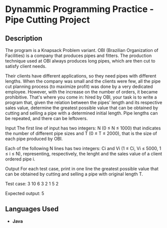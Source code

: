 <h1>Dynammic Programming Practice - Pipe Cutting Project </h1>



<h2>Description</h2>The program is a Knapsack Problem variant. OBI (Brazilian Organization of Facilities) is a company that produces pipes and fitters. The production technique used at OBI always produces long pipes, which are then cut to satisfy client needs.

Their clients have different applications, so they need pipes with different lengths. When the company was small and the clients were few, all the pipe cut planning process (to maximize profit) was done by a very dedicated employee. However, with the increase on the number of orders, it became prohibitive. That's where you come in: hired by OBI, your task is to write a program that, given the relation between the pipes' length and its respective sales value, determine the greatest possible value that can be obtained by cutting and selling a pipe with a determined initial length. Pipe lengths can be repeated, and there can be leftovers.

Input
The first line of input has two integers: N (0 ≤ N ≤ 1000) that indicates the number of different pipe sizes and T (0 ≤ T ≤ 2000), that is the size of each pipe produced by OBI.

Each of the following N lines has two integers: Ci and Vi (1 ≤ Ci, Vi ≤ 5000, 1 ≤ i ≤ N), representing, respectively, the lenght and the sales value of a client ordered pipe i.

Output
For each test case, print in one line the greatest possible value that can be obtained by cutting and selling a pipe with original length T.
<br />

Test case: 
3 10
6 3
2 1
5 2

Expected output: 5


<h2>Languages Used</h2>

- <b>Java</b> 





<!--
 ```diff
- text in red
+ text in green
! text in orange
# text in gray
@@ text in purple (and bold)@@
```
--!>
